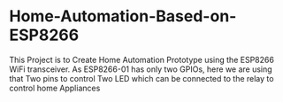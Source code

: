# Home-Automation-Based-on-ESP8266
This Project is to Create Home Automation Prototype using the ESP8266 WiFi transceiver. As ESP8266-01 has only two GPIOs, here we are using that Two pins to control Two LED which can be connected to the relay to control home Appliances
